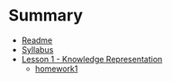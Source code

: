 # Summary

* [Readme](README.md)
* [Syllabus](Syllabus.md)
* [Lesson 1 - Knowledge Representation](documents/notes/knowledge-representation.md)
   * [homework1](documents/homeworks/homework1/homework1md.md)


